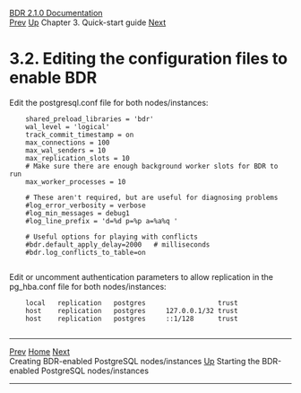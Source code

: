   [BDR 2.1.0 Documentation](README.md)                                                                                                                                      
  [Prev](quickstart-instances.md "Creating BDR-enabled PostgreSQL nodes/instances")   [Up](quickstart.md)    Chapter 3. Quick-start guide    [Next](quickstart-starting.md "Starting the BDR-enabled PostgreSQL nodes/instances")  


# 3.2. Editing the configuration files to enable BDR

Edit the postgresql.conf file for both nodes/instances:

``` PROGRAMLISTING
    shared_preload_libraries = 'bdr'
    wal_level = 'logical'
    track_commit_timestamp = on
    max_connections = 100
    max_wal_senders = 10
    max_replication_slots = 10
    # Make sure there are enough background worker slots for BDR to run
    max_worker_processes = 10

    # These aren't required, but are useful for diagnosing problems
    #log_error_verbosity = verbose
    #log_min_messages = debug1
    #log_line_prefix = 'd=%d p=%p a=%a%q '

    # Useful options for playing with conflicts
    #bdr.default_apply_delay=2000   # milliseconds
    #bdr.log_conflicts_to_table=on
    
```

Edit or uncomment authentication parameters to allow replication in the
pg_hba.conf file for both nodes/instances:

``` PROGRAMLISTING
    local   replication   postgres                  trust
    host    replication   postgres     127.0.0.1/32 trust
    host    replication   postgres     ::1/128      trust
    
```



  -------------------------------------------------- -------------------------------------- -----------------------------------------------------
  [Prev](quickstart-instances.md)     [Home](README.md)          [Next](quickstart-starting.md)  
  Creating BDR-enabled PostgreSQL nodes/instances     [Up](quickstart.md)    Starting the BDR-enabled PostgreSQL nodes/instances
  -------------------------------------------------- -------------------------------------- -----------------------------------------------------
